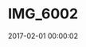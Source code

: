 ---
layout: post
title: IMG_6002
description: Real name unknown
date: 2017-02-01 00:00:02
s3Path: /imgs/2017/02/img-6002.jpg
---